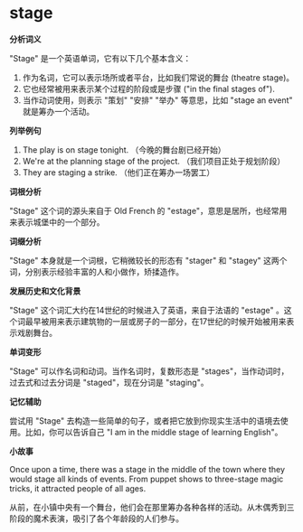 # stage

**分析词义**

  

"Stage" 是一个英语单词，它有以下几个基本含义：

  

1.  作为名词，它可以表示场所或者平台，比如我们常说的舞台 (theatre stage)。
2.  它也经常被用来表示某个过程的阶段或是步骤 ("in the final stages of").
3.  当作动词使用，则表示 "策划" "安排" "举办" 等意思，比如 "stage an event" 就是筹办一个活动。

  

**列举例句**

  

1.  The play is on stage tonight. （今晚的舞台剧已经开始）
2.  We're at the planning stage of the project. （我们项目正处于规划阶段）
3.  They are staging a strike. （他们正在筹办一场罢工）

  

**词根分析**

  

"Stage" 这个词的源头来自于 Old French 的 "estage"，意思是居所，也经常用来表示城堡中的一个部分。

  

**词缀分析**

  

"Stage" 本身就是一个词根，它稍微较长的形态有 "stager" 和 "stagey" 这两个词，分别表示经验丰富的人和小做作，矫揉造作。

  

**发展历史和文化背景**

  

"Stage" 这个词汇大约在14世纪的时候进入了英语，来自于法语的 "estage" 。这个词最早被用来表示建筑物的一层或房子的一部分，在17世纪的时候开始被用来表示戏剧舞台。

  

**单词变形**

  

"Stage" 可以作名词和动词。当作名词时，复数形态是 "stages"，当作动词时，过去式和过去分词是 "staged"，现在分词是 "staging"。

  

**记忆辅助**

  

尝试用 "Stage" 去构造一些简单的句子，或者把它放到你现实生活中的语境去使用。比如，你可以告诉自己 "I am in the middle stage of learning English"。

  

**小故事**

  

Once upon a time, there was a stage in the middle of the town where they would stage all kinds of events. From puppet shows to three-stage magic tricks, it attracted people of all ages.

  

从前，在小镇中央有一个舞台，他们会在那里筹办各种各样的活动。从木偶秀到三阶段的魔术表演，吸引了各个年龄段的人们参与。
